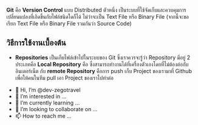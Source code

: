 **Git** คือ **Version Control** แบบ Distributed ตัวหนึ่ง เป็นระบบที่ใช้จัดเก็บและควบคุมการเปลี่ยนแปลงที่เกิดขึ้นกับไฟล์ชนิดใดก็ได้ ไม่ว่าจะเป็น Text File หรือ Binary File (จากนี้จะขอเรียก Text File หรือ Binary File รวมกันว่า Source Code)

วิธีการใช้งานเบื้องต้น
---
* **Repositories** เป็นเก็บไฟล์เข้าไปในระบบของ Git ซึ่งเราควรจะรู้ว่า Repository มีอยู่ 2 ประเภทคือ **Local Repository** คือ  ซึ่งสามารถทำงานได้ที่เครื่องตัวเองโดยที่ไม่ต้องต่อกับอินเตอร์เน็ต กับ **remote Repository** คือการ push เก็บ Project ของเรามาที่ Github เพื่อให้คนในทีม pull เอา Project ของเราไปทำต่อ 

- 👋 Hi, I’m @dev-zegotravel
- 👀 I’m interested in ...
- 🌱 I’m currently learning ...
- 💞️ I’m looking to collaborate on ...
- 📫 How to reach me ...

<!---
dev-zegotravel/dev-zegotravel is a ✨ special ✨ repository because its `README.md` (this file) appears on your GitHub profile.
You can click the Preview link to take a look at your changes.
--->
